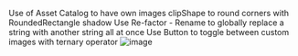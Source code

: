 Use of Asset Catalog to have own images
clipShape to round corners with RoundedRectangle
shadow
Use Re-factor - Rename to globally replace a string with another string all at once
Use Button to toggle between custom images with ternary operator
![image](https://github.com/user-attachments/assets/b680de9d-e8ce-4f48-9985-2ca82f630849)
